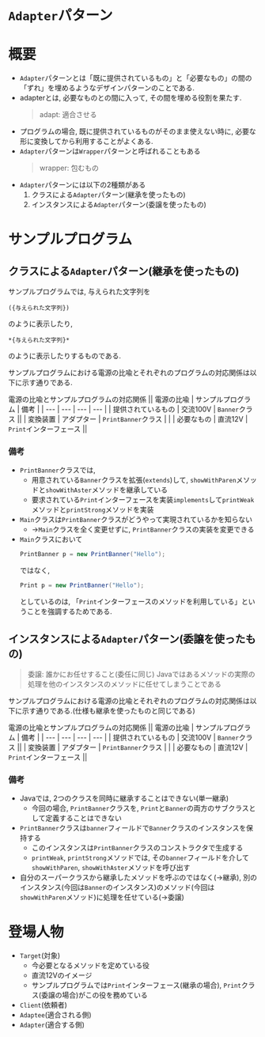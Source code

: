 # `Adapter`パターン

# 概要
- `Adapter`パターンとは「既に提供されているもの」と「必要なもの」の間の「ずれ」を埋めるようなデザインパターンのことである.
- adapterとは, 必要なものとの間に入って, その間を埋める役割を果たす.
    > adapt: 適合させる
- プログラムの場合, 既に提供されているものがそのまま使えない時に, 必要な形に変換してから利用することがよくある.
- `Adapter`パターンは`Wrapper`パターンと呼ばれることもある
    > wrapper: 包むもの
- `Adapter`パターンには以下の2種類がある
    1. クラスによる`Adapter`パターン(継承を使ったもの)
    1. インスタンスによる`Adapter`パターン(委譲を使ったもの)

# サンプルプログラム
## クラスによる`Adapter`パターン(継承を使ったもの)
サンプルプログラムでは, 与えられた文字列を
```
({与えられた文字列})
```
のように表示したり,
```
*{与えられた文字列}*
```
のように表示したりするものである.

サンプルプログラムにおける電源の比喩とそれぞれのプログラムの対応関係は以下に示す通りである.

電源の比喩とサンプルプログラムの対応関係
|| 電源の比喩 | サンプルプログラム | 備考 |
| --- | --- | --- | --- |
| 提供されているもの | 交流100V | `Banner`クラス ||
| 変換装置 | アダプター | `PrintBanner`クラス |  |
| 必要なもの | 直流12V | `Print`インターフェース ||

### 備考
- `PrintBanner`クラスでは,
    - 用意されている`Banner`クラスを拡張(`extends`)して, `showWithParen`メソッドと`showWithAster`メソッドを継承している
    - 要求されている`Print`インターフェースを実装`implements`して`printWeak`メソッドと`printStrong`メソッドを実装
- `Main`クラスは`PrintBanner`クラスがどうやって実現されているかを知らない
    - →`Main`クラスを全く変更せずに, `PrintBanner`クラスの実装を変更できる
- `Main`クラスにおいて
    ```java
    PrintBanner p = new PrintBanner("Hello");
    ```
    ではなく,
    ```java
    Print p = new PrintBanner("Hello");
    ```
    としているのは, 「`Print`インターフェースのメソッドを利用している」ということを強調するためである.

## インスタンスによる`Adapter`パターン(委譲を使ったもの)
> 委譲: 誰かにお任せすること(委任に同じ)
> Javaではあるメソッドの実際の処理を他のインスタンスのメソッドに任せてしまうことである

サンプルプログラムにおける電源の比喩とそれぞれのプログラムの対応関係は以下に示す通りである.(仕様も継承を使ったものと同じである)

電源の比喩とサンプルプログラムの対応関係
|| 電源の比喩 | サンプルプログラム | 備考 |
| --- | --- | --- | --- |
| 提供されているもの | 交流100V | `Banner`クラス ||
| 変換装置 | アダプター | `PrintBanner`クラス |  |
| 必要なもの | 直流12V | `Print`インターフェース ||

### 備考
- Javaでは, 2つのクラスを同時に継承することはできない(単一継承)
    - 今回の場合, `PrintBanner`クラスを, `Print`と`Banner`の両方のサブクラスとして定義することはできない
- `PrintBanner`クラスは`banner`フィールドで`Banner`クラスのインスタンスを保持する
    - このインスタンスは`PrintBanner`クラスのコンストラクタで生成する
    - `printWeak`, `printStrong`メソッドでは, その`banner`フィールドを介して`showWithParen`, `showWithAster`メソッドを呼び出す
- 自分のスーパークラスから継承したメソッドを呼ぶのではなく(→継承), 別のインスタンス(今回は`Banner`のインスタンス)のメソッド(今回は`showWithParen`メソッド)に処理を任せている(→委譲)

# 登場人物
- `Target`(対象)
    - 今必要となるメソッドを定めている役
    - 直流12Vのイメージ
    - サンプルプログラムでは`Print`インターフェース(継承の場合), `Print`クラス(委譲の場合)がこの役を務めている
- `Client`(依頼者)
- `Adaptee`(適合される側)
- `Adapter`(適合する側)